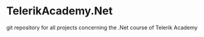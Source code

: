 # TelerikAcademy.Net
git repository for all projects concerning the .Net course of Telerik Academy 

